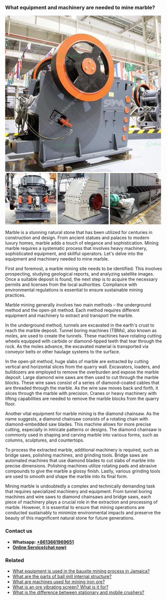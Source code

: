 <h3>What equipment and machinery are needed to mine marble?</h3><img src='1701742544.jpg' alt=''><p>Marble is a stunning natural stone that has been utilized for centuries in construction and design. From ancient statues and palaces to modern luxury homes, marble adds a touch of elegance and sophistication. Mining marble requires a systematic process that involves heavy machinery, sophisticated equipment, and skillful operators. Let's delve into the equipment and machinery needed to mine marble.</p><p>First and foremost, a marble mining site needs to be identified. This involves prospecting, studying geological reports, and analyzing satellite images. Once a suitable deposit is found, the next step is to acquire the necessary permits and licenses from the local authorities. Compliance with environmental regulations is essential to ensure sustainable mining practices.</p><p>Marble mining generally involves two main methods – the underground method and the open-pit method. Each method requires different equipment and machinery to extract and transport the marble.</p><p>In the underground method, tunnels are excavated in the earth's crust to reach the marble deposit. Tunnel boring machines (TBMs), also known as moles, are used to create the tunnels. These machines have rotating cutting wheels equipped with carbide or diamond-tipped teeth that tear through the rock. As the moles advance, the excavated material is transported via conveyor belts or other haulage systems to the surface.</p><p>In the open-pit method, huge slabs of marble are extracted by cutting vertical and horizontal slices from the quarry wall. Excavators, loaders, and bulldozers are employed to remove the overburden and expose the marble deposit. Large diamond wire saws are then used to cut through the marble blocks. These wire saws consist of a series of diamond-coated cables that are threaded through the marble. As the wire saw moves back and forth, it slices through the marble with precision. Cranes or heavy machinery with lifting capabilities are needed to remove the marble blocks from the quarry floor.</p><p>Another vital equipment for marble mining is the diamond chainsaw. As the name suggests, a diamond chainsaw consists of a rotating chain with diamond-embedded saw blades. This machine allows for more precise cutting, especially in intricate patterns or designs. The diamond chainsaw is commonly used in shaping and carving marble into various forms, such as columns, sculptures, and countertops.</p><p>To process the extracted marble, additional machinery is required, such as bridge saws, polishing machines, and grinding tools. Bridge saws are automated machines that use diamond blades to cut slabs of marble into precise dimensions. Polishing machines utilize rotating pads and abrasive compounds to give the marble a glossy finish. Lastly, various grinding tools are used to smooth and shape the marble into its final form.</p><p>Mining marble is undoubtedly a complex and technically demanding task that requires specialized machinery and equipment. From tunnel boring machines and wire saws to diamond chainsaws and bridge saws, each piece of machinery plays a crucial role in the extraction and processing of marble. However, it is essential to ensure that mining operations are conducted sustainably to minimize environmental impacts and preserve the beauty of this magnificent natural stone for future generations.</p><h3>Contact us</h3><ul><li><strong>Whatsapp:&nbsp;<a href="https://wa.me/8613661969651">+8613661969651</a></strong></li><li><a href="https://swt.shibang-china.com/?git&amp;zhl&amp;What equipment and machinery are needed to mine marble"><strong>Online Service(chat now)</strong></a></li></ul><h3>Related</h3><ul><li><a href='What equipment is used in the bauxite mining process in Jamaica.md'>What equipment is used in the bauxite mining process in Jamaica?</a></li><li><a href='What are the parts of ball mill internal structure.md'>What are the parts of ball mill internal structure?</a></li><li><a href='What are machines used for mining iron ore.md'>What are machines used for mining iron ore?</a></li><li><a href='What is an ore vibrating screen What is it for.md'>What is an ore vibrating screen? What is it for?</a></li><li><a href='What is the difference between stationary and mobile crushers.md'>What is the difference between stationary and mobile crushers?</a></li></ul>